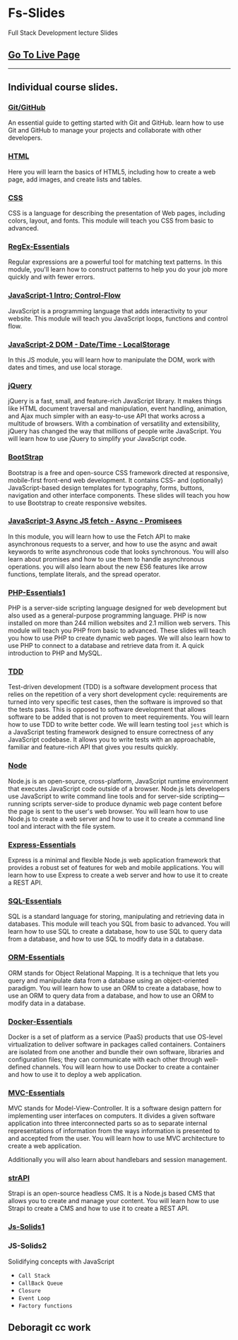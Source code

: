 # Fs-Slides 
Full Stack Development lecture Slides 

## [Go To Live Page](https://qasimtalkin.github.io/FS-SlideDeck/)
---
## Individual course slides. 
### [Git/GitHub](https://qasimtalkin.github.io/FS-SlideDeck/embeded/GIT-Essentials.html)

An essential guide to getting started with Git and GitHub. learn how to use Git and GitHub to manage your projects and collaborate with other developers.

### [HTML](https://qasimtalkin.github.io/FS-SlideDeck/embeded/HTML5-Essentials.html)

Here you will learn the basics of HTML5, including how to create a web page, add images, and create lists and tables.

### [CSS](https://qasimtalkin.github.io/FS-SlideDeck/embeded/CSS-Essentials.html)

CSS is a language for describing the presentation of Web pages, including colors, layout, and fonts. This module will teach you CSS from basic to advanced.

### [RegEx-Essentials](https://qasimtalkin.github.io/FS-SlideDeck/embeded/RegEx-Essentials.html)

Regular expressions are a powerful tool for matching text patterns. In this module, you'll learn how to construct patterns to help you do your job more quickly and with fewer errors.


### [JavaScript-1 Intro; Control-Flow](https://qasimtalkin.github.io/FS-SlideDeck/embeded/JS-Essentials.html)

JavaScript is a programming language that adds interactivity to your website. This module will teach you JavaScript loops, functions and control flow.

### [JavaScript-2 DOM - Date/Time - LocalStorage](https://qasimtalkin.github.io/FS-SlideDeck/embeded/JS-Essentials2.html)

In this JS module, you will learn how to manipulate the DOM, work with dates and times, and use local storage.

### [jQuery](https://qasimtalkin.github.io/FS-SlideDeck/embeded/jQuery-Essentials3.html)

jQuery is a fast, small, and feature-rich JavaScript library. It makes things like HTML document traversal and manipulation, event handling, animation, and Ajax much simpler with an easy-to-use API that works across a multitude of browsers. With a combination of versatility and extensibility, jQuery has changed the way that millions of people write JavaScript.
You will learn how to use jQuery to simplify your JavaScript code.


### [BootStrap](https://qasimtalkin.github.io/FS-SlideDeck/embeded/BootStrap-Essentials.html)

Bootstrap is a free and open-source CSS framework directed at responsive, mobile-first front-end web development. It contains CSS- and (optionally) JavaScript-based design templates for typography, forms, buttons, navigation and other interface components.
These slides will teach you how to use Bootstrap to create responsive websites.

### [JavaScript-3 Async JS fetch - Async - Promisees](https://qasimtalkin.github.io/FS-SlideDeck/embeded/Js-Essentials3.html)

In this module, you will learn how to use the Fetch API to make asynchronous requests to a server, and how to use the async and await keywords to write asynchronous code that looks synchronous. You will also learn about promises and how to use them to handle asynchronous operations. you will also learn about the new ES6 features like arrow functions, template literals, and the spread operator.

###  [PHP-Essentials1](https://qasimtalkin.github.io/FS-SlideDeck/embeded/PHP-Essentials1.html)

PHP is a server-side scripting language designed for web development but also used as a general-purpose programming language. PHP is now installed on more than 244 million websites and 2.1 million web servers. This module will teach you PHP from basic to advanced. These slides will teach you how to use PHP to create dynamic web pages. We will also learn how to use PHP to connect to a database and retrieve data from it. A quick introduction to PHP and MySQL.

### [TDD](https://qasimtalkin.github.io/FS-SlideDeck/embeded/TDD.html)

Test-driven development (TDD) is a software development process that relies on the repetition of a very short development cycle: requirements are turned into very specific test cases, then the software is improved so that the tests pass. This is opposed to software development that allows software to be added that is not proven to meet requirements. You will learn how to use TDD to write better code. 
We will learn testing tool `jest` which is a JavaScript testing framework designed to ensure correctness of any JavaScript codebase. It allows you to write tests with an approachable, familiar and feature-rich API that gives you results quickly.

### [Node](https://qasimtalkin.github.io/FS-SlideDeck/embeded/Node-Essentials.html)

Node.js is an open-source, cross-platform, JavaScript runtime environment that executes JavaScript code outside of a browser. Node.js lets developers use JavaScript to write command line tools and for server-side scripting—running scripts server-side to produce dynamic web page content before the page is sent to the user's web browser. You will learn how to use Node.js to create a web server and how to use it to create a command line tool and interact with the file system. 

### [Express-Essentials](https://qasimtalkin.github.io/FS-SlideDeck/embeded/Express.html)

Express is a minimal and flexible Node.js web application framework that provides a robust set of features for web and mobile applications. You will learn how to use Express to create a web server and how to use it to create a REST API.

### [SQL-Essentials](https://qasimtalkin.github.io/FS-SlideDeck/embeded/SQL-Essentials.html)

SQL is a standard language for storing, manipulating and retrieving data in databases. This module will teach you SQL from basic to advanced. You will learn how to use SQL to create a database, how to use SQL to query data from a database, and how to use SQL to modify data in a database.

### [ORM-Essentials](https://qasimtalkin.github.io/FS-SlideDeck/embeded/ORM-Essentials.html)

ORM stands for Object Relational Mapping. It is a technique that lets you query and manipulate data from a database using an object-oriented paradigm. You will learn how to use an ORM to create a database, how to use an ORM to query data from a database, and how to use an ORM to modify data in a database.


### [Docker-Essentials](https://qasimtalkin.github.io/FS-SlideDeck/embeded/Docker-Essentials.html)

Docker is a set of platform as a service (PaaS) products that use OS-level virtualization to deliver software in packages called containers. Containers are isolated from one another and bundle their own software, libraries and configuration files; they can communicate with each other through well-defined channels. You will learn how to use Docker to create a container and how to use it to deploy a web application.
### [MVC-Essentials](https://qasimtalkin.github.io/FS-SlideDeck/embeded/MVC-Essentials.html) 

MVC stands for Model-View-Controller. It is a software design pattern for implementing user interfaces on computers. It divides a given software application into three interconnected parts so as to separate internal representations of information from the ways information is presented to and accepted from the user. You will learn how to use MVC architecture to create a web application.

Additionally you will also learn about handlebars and session management.

### [strAPI](https://qasimtalkin.github.io/FS-SlideDeck/embeded/strAPI-essential.html)

Strapi is an open-source headless CMS. It is a Node.js based CMS that allows you to create and manage your content. You will learn how to use Strapi to create a CMS and how to use it to create a REST API.
 
### [Js-Solids1](https://qasimtalkin.github.io/FS-SlideDeck/embeded/JS-Solids1.html)


### JS-Solids2
Solidifying concepts with JavaScript
* `Call Stack`
* `CallBack Queue`
* `Closure`
* `Event Loop`
* `Factory functions`  


## Deboragit cc work


